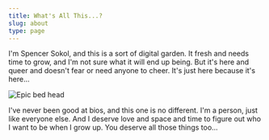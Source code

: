 ```yaml
---
title: What's All This...?
slug: about
type: page
---
```

I'm Spencer Sokol, and this is a sort of digital garden. It fresh and needs time to grow, and I'm not sure what it will end up being. But it's here and queer and doesn't fear or need anyone to cheer. It's just here because it's here...

![Epic bed head](https://spencersokol.com/assets/bed-head.webp#border-left)

I've never been good at bios, and this one is no different. I'm a person, just like everyone else. And I deserve love and space and time to figure out who I want to be when I grow up. You deserve all those things too...

